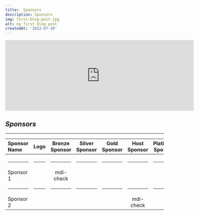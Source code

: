 ```yaml
---
title:  Sponsors
description: Sponsors
img: first-blog-post.jpg
alt: my first blog post
createdAt: '2022-07-30'
---
```


<iframe src="https://github.com/sponsors/ospic/card" title="Sponsor ospic" height="225" width="600" style="border: 0;"></iframe>


##  <strong>_Sponsors_</strong>
---
<div class="markdown">

| Sponsor Name | Logo        |  Bronze Sponsor   |  Silver Sponsor   | Gold Sponsor  | Host Sponsor      | Platinum Sponsor   | 
| :---        | :----:      |       :----:      |   :----:          |   :----:      |   :----:          |   :----:           |
|             |             |                   |                   |               |                   |                    |
|  <hr>       |    <hr>     |    <hr>           |   <hr>            |        <hr>   |         <hr>      |            <hr>    |
|    Sponsor 1        |    <rimg src="sponsor.jpg"></rimg>        | <v-icon large>mdi-check</v-icon>  |                   |               |       |    | 
|  <hr>       |    <hr>     |    <hr>           |   <hr>            |        <hr>   |         <hr>      |            <hr>    |
|    Sponsor 2        |     <rimg src="sponsor-icon.jpg"></rimg>       | |                   |               | <v-icon large>mdi-check</v-icon>      |    | 

</div>